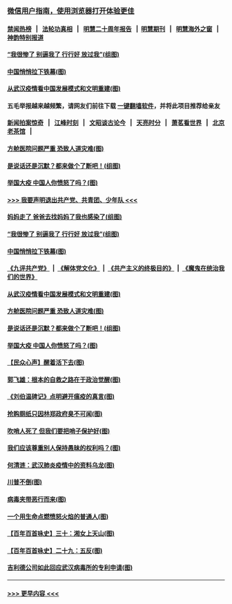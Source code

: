 ### [微信用户指南，使用浏览器打开体验更佳](https://github.com/gfw-breaker/banned-news1/blob/master/indexes/wechat-guide.md?t=0)
#### [禁闻热榜](热点新闻.md?t=0)  &nbsp;&nbsp;|&nbsp;&nbsp; [法轮功真相](https://github.com/gfw-breaker/truth/blob/master/README.md?t=0) &nbsp;&nbsp;|&nbsp;&nbsp; [明慧二十周年报告](https://github.com/gfw-breaker/mh-reports/blob/master/README.md?t=0) &nbsp;&nbsp;|&nbsp;&nbsp;[明慧期刊](https://github.com/gfw-breaker/mh-qikan) &nbsp;&nbsp;|&nbsp;&nbsp; [明慧海外之窗](https://github.com/gfw-breaker/mh-news/blob/master/README.md?t=0) &nbsp;&nbsp;|&nbsp;&nbsp; [神韵特别报道](https://github.com/gfw-breaker/mh-news/blob/master/shenyun.md?t=0)
#### [“我很惨了 别逼我了 行行好 放过我”(组图)](../pages/p4/922570.md?t=02100802) 
#### [中国悄悄拉下铁幕(图)](../pages/p4/922451.md?t=02100802) 
#### [从武汉疫情看中国发展模式和文明重建(图)](../pages/p4/922447.md?t=02100802) 
#### 五毛举报越来越频繁，请网友们前往下载 [一键翻墙软件](https://github.com/gfw-breaker/ssr-accounts)，并将此项目推荐给亲友
#### [新闻拍案惊奇](https://github.com/gfw-breaker/banned-news1/blob/master/pages/link4.md) &nbsp;&nbsp;|&nbsp;&nbsp; [江峰时刻](https://github.com/gfw-breaker/banned-news1/blob/master/pages/link4.md) &nbsp;&nbsp;|&nbsp;&nbsp; [文昭谈古论今](https://github.com/gfw-breaker/banned-news1/blob/master/pages/link4.md) &nbsp;&nbsp;|&nbsp;&nbsp; [天亮时分](https://github.com/gfw-breaker/banned-news1/blob/master/pages/link4.md) &nbsp;&nbsp;|&nbsp;&nbsp; [萧茗看世界](https://github.com/gfw-breaker/banned-news1/blob/master/pages/link4.md) &nbsp;&nbsp;|&nbsp;&nbsp; [北京老茶馆](https://github.com/gfw-breaker/banned-news1/blob/master/pages/link4.md) &nbsp;&nbsp;|&nbsp;&nbsp; 
#### [方舱医院问题严重 恐致人道灾难(图)](../pages/p4/922441.md?t=02100802) 
#### [是说话还是沉默？都来做个了断吧！(组图)](../pages/p4/922444.md?t=02100802) 
#### [举国大疫 中国人你愤怒了吗？(图)](../pages/p4/922428.md?t=02100802) 
#### [>>> 我要声明退出共产党、共青团、少年队 <<<](https://github.com/begood0513/goodnews/blob/master/quit/letter.md) 
#### [妈妈走了 爸爸去找妈妈了我也感染了(组图)](../pages/p4/922564.md?t=02100802) 
#### [“我很惨了 别逼我了 行行好 放过我”(组图)](../pages/p4/922570.md?t=02100802) 
#### [中国悄悄拉下铁幕(图)](../pages/p4/922451.md?t=02100802) 
#### [《九评共产党》](https://github.com/begood0513/9ping.md/blob/master/README.md) &nbsp;|&nbsp; [《解体党文化》](../../../../jtdwh.md/blob/master/README.md)  &nbsp;|&nbsp; [《共产主义的终极目的》](../../../../gczydzjmd.md/blob/master/README.md) &nbsp;|&nbsp; [《魔鬼在统治我们的世界》](../../../../mgztzwmdsj.md/blob/master/README.md) 
#### [从武汉疫情看中国发展模式和文明重建(图)](../pages/p4/922447.md?t=02100802) 
#### [方舱医院问题严重 恐致人道灾难(图)](../pages/p4/922441.md?t=02100802) 
#### [是说话还是沉默？都来做个了断吧！(组图)](../pages/p4/922444.md?t=02100802) 
#### [举国大疫 中国人你愤怒了吗？(图)](../pages/p4/922428.md?t=02100802) 
#### [【民众心声】醒着活下去(图)](../pages/p4/922042.md?t=02100802) 
#### [郭飞雄：根本的自救之路在于政治觉醒(图)](../pages/p4/922435.md?t=02100802) 
#### [《刘伯温碑记》点明避开瘟疫的真言(图)](../pages/p4/922344.md?t=02100802) 
#### [抢购厕纸只因林郑政府臭不可闻(图)](../pages/p4/922342.md?t=02100802) 
#### [吹哨人死了 但我们要把哨子保护好(图)](../pages/p4/922341.md?t=02100802) 
#### [我们应该尊重别人保持愚昧的权利吗？(图)](../pages/p4/922340.md?t=02100802) 
#### [何清涟：武汉肺炎疫情中的资料乌龙(图)](../pages/p4/922336.md?t=02100802) 
#### [川普不倒(图)](../pages/p4/922213.md?t=02100802) 
#### [病毒夹带恶行而来(图)](../pages/p4/922335.md?t=02100802) 
#### [一个用生命点燃愤怒火焰的普通人(图)](../pages/p4/922337.md?t=02100802) 
#### [【百年百首咏史】三十：湘女上天山(图)](../pages/p4/922323.md?t=02100802) 
#### [【百年百首咏史】二十九：五反(图)](../pages/p4/922316.md?t=02100802) 
#### [吉利德公司如此回应武汉病毒所的专利申请(图)](../pages/p4/922230.md?t=02100802) 

----
#### [ >>> 更早内容 <<< ](../indexes/p4-earlier.md)
